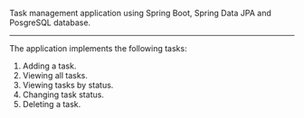 Task management application using Spring Boot, Spring Data JPA and PosgreSQL database.
___
The application implements the following tasks:
1. Adding a task.  
2. Viewing all tasks.  
3. Viewing tasks by status.  
4. Changing task status.  
5. Deleting a task.  
